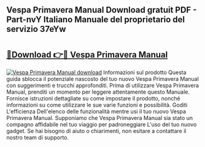 ## Vespa Primavera Manual Download gratuit PDF - Part-nvY Italiano Manuale del proprietario del servizio 37eYw

# <h2><a href="http://dfgdlin.blite.top/?on=Vespa+Primavera+Manual">🔗Download 👉🔴 Vespa Primavera Manual</a></h2>

[![Vespa Primavera Manual download](https://i.imgur.com/lujVjoI.png)](http://dfgdlin.blite.top/?on=Vespa+Primavera+Manual)
Informazioni sul prodotto Questa guida sblocca il potenziale nascosto del tuo nuovo Vespa Primavera Manual con suggerimenti e trucchi approfonditi. Prima di utilizzare Vespa Primavera Manual, prenditi un momento per leggere attentamente questo Manuale. Fornisce istruzioni dettagliate su come impostare il prodotto, nonché informazioni su come utilizzare le sue varie funzioni e possibilità. Goditi L'efficienza Dell'elenco delle funzionalità mentre usi il tuo nuovo Vespa Primavera Manual. Supponiamo che Vespa Primavera Manual sia stato un compagno affidabile nel tuo viaggio per padroneggiare L'uso del tuo nuovo gadget. Se hai bisogno di aiuto o chiarimenti, non esitare a contattare il nostro team di supporto.
